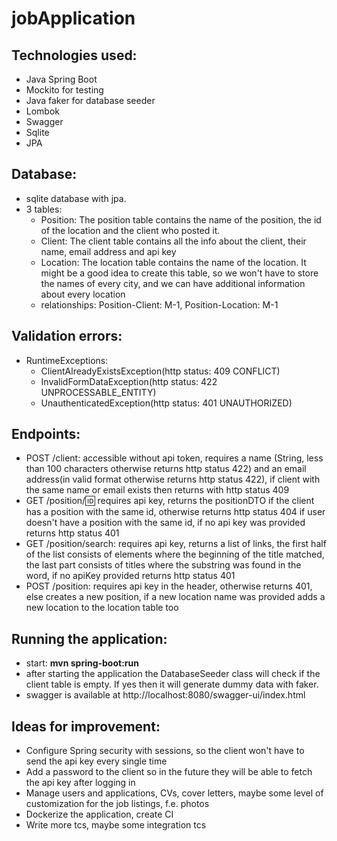# jobApplication

Technologies used:
-
- Java Spring Boot
- Mockito for testing
- Java faker for database seeder
- Lombok
- Swagger
- Sqlite
- JPA

Database:
-
- sqlite database with jpa. 
- 3 tables: 
  - Position: The position table contains the name of the position, the id of the location and the client who posted it.
  - Client: The client table contains all the info about the client, their name, email address and api key
  - Location: The location table contains the name of the location. It might be a good idea to create this table, so we won't have to store the names of every city, and we can have additional information about every location
  - relationships: Position-Client: M-1, Position-Location: M-1

Validation errors:
-
- RuntimeExceptions: 
  - ClientAlreadyExistsException(http status: 409 CONFLICT)
  - InvalidFormDataException(http status: 422 UNPROCESSABLE_ENTITY)
  - UnauthenticatedException(http status: 401 UNAUTHORIZED)

Endpoints:
-
- POST /client: accessible without api token, requires a name (String, less than 100 characters otherwise returns http status 422) and an email address(in valid format otherwise returns http status 422), if client with the same name or email exists then returns with http status 409
- GET /position/:id: requires api key, returns the positionDTO if the client has a position with the same id, otherwise returns http status 404 if user doesn't have a position with the same id, if no api key was provided returns http status 401
- GET /position/search: requires api key, returns a list of links, the first half of the list consists of elements where the beginning of the title matched, the last part consists of titles where the substring was found in the word, if no apiKey provided returns http status 401
- POST /position: requires api key in the header, otherwise returns 401, else creates a new position, if a new location name was provided adds a new location to the location table too 

Running the application:
-
- start: <b>mvn spring-boot:run</b> 
- after starting the application the DatabaseSeeder class will check if the client table is empty. If yes then it will generate dummy data with faker.
- swagger is available at http://localhost:8080/swagger-ui/index.html

Ideas for improvement:
- 
- Configure Spring security with sessions, so the client won't have to send the api key every single time
- Add a password to the client so in the future they will be able to fetch the api key after logging in
- Manage users and applications, CVs, cover letters, maybe some level of customization for the job listings, f.e. photos
- Dockerize the application, create CI
- Write more tcs, maybe some integration tcs